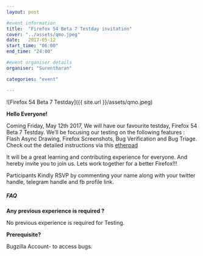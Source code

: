 ```yaml
---
layout: post

#event information
title:  "Firefox 54 Beta 7 Testday invitation"
cover: "../assets/qmo.jpeg"
date:   2017-05-12
start_time: "06:00"
end_time: "24:00"

#event organiser details
organiser: "Surentharan"

categories: "event"

---
```

![Firefox 54 Beta 7 Testday]({{ site.url }}/assets/qmo.jpeg)

**Hello Everyone!**

Coming Friday, May 12th 2017, We will have our favourite testday, Firefox 54 Beta 7 Testday. We’ll be focusing our testing on the following features : Flash Async Drawing, Firefox Screenshots, Bug Verification and Bug Triage. Check out the detailed instructions via this [etherpad](https://public.etherpad-mozilla.org/p/MozillaIN_QA_Firefox_54_Beta_7_Testday)

It will be a great learning and contributing experience for everyone. And hereby invite you to join us. Lets work together for a better Firefox!!!

Participants Kindly RSVP by commenting your name along with your twitter handle, telegram handle and fb profile link.

##### FAQ

**Any previous experience is required ?**

No previous experience is required for Testing.


**Prerequisite?**

Bugzilla Account- to access bugs.

